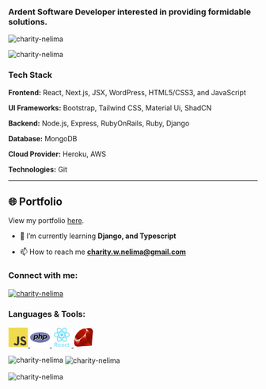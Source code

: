 <h3 align="left">Ardent Software Developer interested in providing formidable solutions.</h3>
<!-- <img align="right" style=margin-top: "5%"; border-radius: "50px;" alt="coding" width="300" src="https://steamuserimages-a.akamaihd.net/ugc/1631947648964785474/81CBA15178466DD47195A239232202E78987B714/?imw=637&imh=358&ima=fit&impolicy=Letterbox&imcolor=%23000000&letterbox=true"> -->



<p align="left"> <img src="https://komarev.com/ghpvc/?username=charity-nelima&label=Profile%20views&color=0e75b6&style=flat" alt="charity-nelima" /> </p>

<p align="left"> <img src="https://komarev.com/ghpvc/?username=charity-nelima&label=Profile%20views&color=0e75b6&style=flat" alt="charity-nelima" /> </p>



<h3> Tech Stack</h3>

**Frontend:** React, Next.js, JSX, WordPress, HTML5/CSS3, and JavaScript

**UI Frameworks:** Bootstrap, Tailwind CSS, Material Ui, ShadCN

**Backend:** Node.js, Express, RubyOnRails, Ruby, Django 

**Database:** MongoDB

**Cloud Provider:** Heroku, AWS

**Technologies:**  Git

---

## 🌐 Portfolio
View my portfolio [here](https://nelima-charity.vercel.app/).

- 🌱 I’m currently learning **Django, and Typescript**

- 📫 How to reach me **charity.w.nelima@gmail.com**

<h3 align="left">Connect with me:</h3>
<p align="left">
<a href="https://linkedin.com/in/charity-nelima" target="blank"><img align="center" src="https://raw.githubusercontent.com/rahuldkjain/github-profile-readme-generator/master/src/images/icons/Social/linked-in-alt.svg" alt="charity-nelima" height="30" width="40" /></a>
</p>

<h3 align="left">Languages & Tools:</h3>
<p align="left", background-color= "#18171f"> <a href="https://developer.mozilla.org/en-US/docs/Web/JavaScript" target="_blank" rel="noreferrer"> <img src="https://raw.githubusercontent.com/devicons/devicon/master/icons/javascript/javascript-original.svg" alt="javascript" width="40" height="40"/> </a> <a href="https://www.php.net" target="_blank" rel="noreferrer"> <img src="https://raw.githubusercontent.com/devicons/devicon/master/icons/php/php-original.svg" alt="php" width="40" height="40"/> </a> <a href="https://reactjs.org/" target="_blank" rel="noreferrer"> <img src="https://raw.githubusercontent.com/devicons/devicon/master/icons/react/react-original-wordmark.svg" alt="react" width="40" height="40"/> </a> <a href="https://www.ruby-lang.org/en/" target="_blank" rel="noreferrer"> <img src="https://raw.githubusercontent.com/devicons/devicon/master/icons/ruby/ruby-original.svg" alt="ruby" width="40" height="40"/> </a> </p>

<p ><img align="left" src="https://github-readme-stats.vercel.app/api/top-langs?username=charity-nelima&show_icons=true&locale=en&layout=compact&theme=holi" alt="charity-nelima" /></p>

<p>&nbsp;<img align="center" src="https://github-readme-stats.vercel.app/api?username=charity-nelima&show_icons=true&locale=en&theme=blue_navy" alt="charity-nelima" /></p>

<p><img align="center" src="https://github-readme-streak-stats.herokuapp.com/?user=charity-nelima&theme=blue_navy" alt="charity-nelima" /></p>
